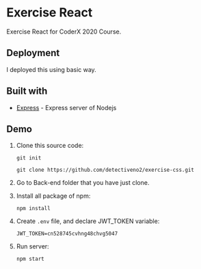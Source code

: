 # Exercise React

Exercise React for CoderX 2020 Course.

## Deployment

I deployed this using basic way.

## Built with

- [Express](http://expressjs.com/) - Express server of Nodejs

## Demo

1. Clone this source code:

   `git init`
   
   `git clone https://github.com/detectiveno2/exercise-css.git`

2. Go to Back-end folder that you have just clone.

3. Install all package of npm:

   `npm install`

4. Create `.env` file, and declare JWT_TOKEN variable:

   `JWT_TOKEN=cn528745cvhng48chvg5047`

5. Run server:

   `npm start`
